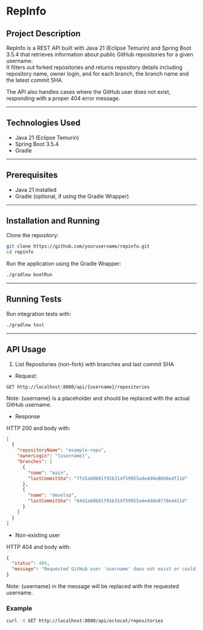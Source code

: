 # RepInfo

## Project Description

RepInfo is a REST API built with Java 21 (Eclipse Temurin) and Spring Boot 3.5.4 that retrieves information about public
GitHub repositories for a given username.  
It filters out forked repositories and returns repository details including repository name, owner login, and for each 
branch, the branch name and the latest commit SHA.

The API also handles cases where the GitHub user does not exist, responding with a proper 404 error message.

---

## Technologies Used

- Java 21 (Eclipse Temurin)
- Spring Boot 3.5.4
- Gradle

---

## Prerequisites

- Java 21 installed
- Gradle (optional, if using the Gradle Wrapper)

---

## Installation and Running

Clone the repository:

```bash
git clone https://github.com/yourusername/repinfo.git
cd repinfo
```

Run the application using the Gradle Wrapper:

```bash
./gradlew bootRun
```

---

## Running Tests

Run integration tests with:

```bash
./gradlew test
```

---

## API Usage

1. List Repositories (non-fork) with branches and last commit SHA

* Request:
```http request
GET http://localhost:8080/api/{username}/repositories
```

Note: {username} is a placeholder and should be replaced with the actual GitHub username.

* Response

HTTP 200 and body with:

```json
[
  {
    "repositoryName": "example-repo",
    "ownerLogin": "{username}",
    "branches": [
      {
        "name": "main",
        "lastCommitSha": "7fd1a60b01f91b314f59955a4e4d4e80d8edf11d"
      },
      {
        "name": "develop",
        "lastCommitSha": "64d1a60b01f91b314f59955a4e4d4e8778e4411d"
      }
    ]
  }
]
```

* Non-existing user

HTTP 404 and body with:

```json
{
  "status": 404,
  "message": "Requested GitHub user 'username' does not exist or could not be found"
}
```

Note: {username} in the message will be replaced with the requested username.


### Example  

```bash
curl -X GET http://localhost:8080/api/octocat/repositories
```
